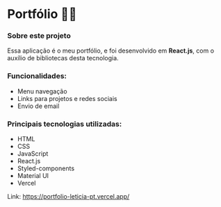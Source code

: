 ## <h1>Portfólio 👩‍💻</h1>


<h3>Sobre este projeto</h3>

Essa aplicação é o meu portfólio, e foi desenvolvido em <b>React.js</b>, com o auxílio de bibliotecas desta tecnologia.

<h3>Funcionalidades:</h3>
<ul>
  <li>Menu navegação</li>
  <li>Links para projetos e redes sociais</li>
  <li>Envio de email</li>
</ul>

<h3>Principais tecnologias utilizadas:</h3>
<ul>
  <li>HTML</li>
  <li>CSS</li>
  <li>JavaScript</li>
  <li>React.js</li>
  <li>Styled-components</li>
  <li>Material UI</li>
  <li>Vercel</li>
</ul>

Link: https://portfolio-leticia-pt.vercel.app/

